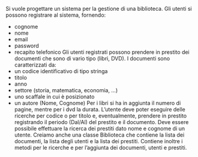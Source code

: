 

Si vuole progettare un sistema per la gestione di una biblioteca.
Gli utenti si possono registrare al sistema, fornendo:
- cognome
- nome
- email
- password
- recapito telefonico
Gli utenti registrati possono prendere in prestito dei documenti che sono di vario tipo (libri, DVD).
I documenti sono caratterizzati da:
- un codice identificativo di tipo stringa
- titolo
- anno
- settore (storia, matematica, economia, …)
- uno scaffale in cui è posizionato
- un autore (Nome, Cognome)
Per i libri si ha in aggiunta il numero di pagine, mentre per i dvd la durata.
L’utente deve poter eseguire delle ricerche per codice o per titolo e, eventualmente, prendere in prestito registrando il periodo (Dal/Al) del prestito e il documento.
Deve essere possibile effettuare la ricerca dei prestiti dato nome e cognome di un utente.
Creiamo anche una classe Biblioteca che contiene la lista dei documenti, la lista degli utenti e la lista dei prestiti.
Contiene inoltre i metodi per le ricerche e per l’aggiunta dei documenti, utenti e prestiti.
